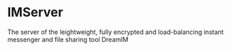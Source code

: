 IMServer
========

The server of the leightweight, fully encrypted and load-balancing instant messenger and file sharing tool DreamIM
